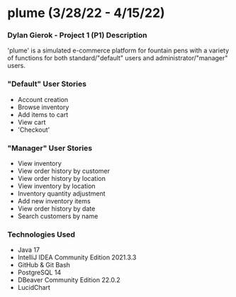 # plume (3/28/22 - 4/15/22)
### Dylan Gierok - Project 1 (P1) Description

'plume' is a simulated e-commerce platform for fountain pens with a variety of functions for both standard/"default" users and administrator/"manager" users.

### "Default" User Stories
* Account creation
* Browse inventory
* Add items to cart
* View cart
* 'Checkout'

### "Manager" User Stories
* View inventory
* View order history by customer
* View order history by location
* View inventory by location
* Inventory quantity adjustment
* Add new inventory items
* View order history by date
* Search customers by name

### Technologies Used
* Java 17
* IntelliJ IDEA Community Edition 2021.3.3
* GitHub & Git Bash
* PostgreSQL 14
* DBeaver Community Edition 22.0.2
* LucidChart 
